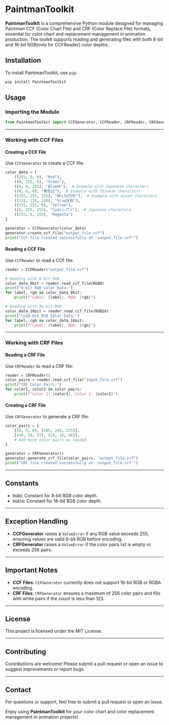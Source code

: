 # PaintmanToolkit

**PaintmanToolkit** is a comprehensive Python module designed for managing Paintman CCF (Color Chart File) and CRF (Color Replace File) formats, essential for color chart and replacement management in animation production. The toolkit supports reading and generating files with both 8-bit and 16-bit RGB(only for CCFReader) color depths.

## Installation

To install PaintmanToolkit, use `pip`:

```bash
pip install PaintmanToolkit
```

## Usage

### Importing the Module
```python
from PaintmanToolkit import CCFGenerator, CCFReader, CRFReader, CRFGenerator, RGB8, RGB16
```

---

### Working with CCF Files

#### Creating a CCF File
Use `CCFGenerator` to create a CCF file:

```python
color_data = [
    ((255, 0, 0), "Red"),
    ((0, 255, 0), "Green"),
    ((0, 0, 255), "Blue峠"),  # Example with Japanese characters
    ((0, 0, 0), "黑色辻"),  # Example with Chinese characters
    ((255, 255, 255), "White白色"),  # Example with mixed characters
    ((128, 128, 128), "Gray灰色"),
    ((255, 255, 0), "Yellow"),
    ((0, 255, 255), "Cyanシアン"),  # Japanese characters
    ((255, 0, 255), "Magenta")
]

generator = CCFGenerator(color_data)
generator.create_ccf_file("output_file.ccf")
print("CCF file created successfully at 'output_file.ccf'")
```

#### Reading a CCF File
Use `CCFReader` to read a CCF file:

```python
reader = CCFReader("output_file.ccf")

# Reading with 8-bit RGB
color_data_8bit = reader.read_ccf_file(RGB8)
print("8-bit RGB Color Data:")
for label, rgb in color_data_8bit:
    print(f"Label: {label}, RGB: {rgb}")

# Reading with 16-bit RGB
color_data_16bit = reader.read_ccf_file(RGB16)
print("\n16-bit RGB Color Data:")
for label, rgb in color_data_16bit:
    print(f"Label: {label}, RGB: {rgb}")
```

---

### Working with CRF Files

#### Reading a CRF File
Use `CRFReader` to read a CRF file:

```python
reader = CRFReader()
color_pairs = reader.read_crf_file("input_file.crf")
print("CRF Color Pairs:")
for color1, color2 in color_pairs:
    print(f"Color 1: {color1}, Color 2: {color2}")
```

#### Creating a CRF File
Use `CRFGenerator` to generate a CRF file:

```python
color_pairs = [
    [(0, 0, 0), (205, 246, 225)],
    [(40, 38, 37), (10, 16, 36)],
    # Add more color pairs as needed
]

generator = CRFGenerator()
generator.generate_crf_file(color_pairs, "output_file.crf")
print("CRF file created successfully at 'output_file.crf'")
```

---

## Constants

- `RGB8`: Constant for 8-bit RGB color depth.
- `RGB16`: Constant for 16-bit RGB color depth.

---

## Exception Handling

- **CCFGenerator** raises a `ValueError` if any RGB value exceeds 255, ensuring values are valid 8-bit RGB before encoding.
- **CRFGenerator** raises a `ValueError` if the color pairs list is empty or exceeds 256 pairs.

---

## Important Notes

- **CCF Files**: `CCFGenerator` currently does not support 16-bit RGB or RGBA encoding.
- **CRF Files**: `CRFGenerator` ensures a maximum of 256 color pairs and fills with white pairs if the count is less than 123.

---

## License

This project is licensed under the MIT License.

---

## Contributing

Contributions are welcome! Please submit a pull request or open an issue to suggest improvements or report bugs.

---

## Contact

For questions or support, feel free to submit a pull request or open an issue.

Enjoy using **PaintmanToolkit** for your color chart and color replacement management in animation projects!
